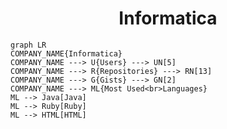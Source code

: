 <h1 align="center">Informatica</h1>

```mermaid
graph LR
COMPANY_NAME{Informatica}
COMPANY_NAME ---> U{Users} ---> UN[5]
COMPANY_NAME ---> R{Repositories} ---> RN[13]
COMPANY_NAME ---> G{Gists} ---> GN[2]
COMPANY_NAME ---> ML{Most Used<br>Languages}
ML --> Java[Java]
ML --> Ruby[Ruby]
ML --> HTML[HTML]
```
